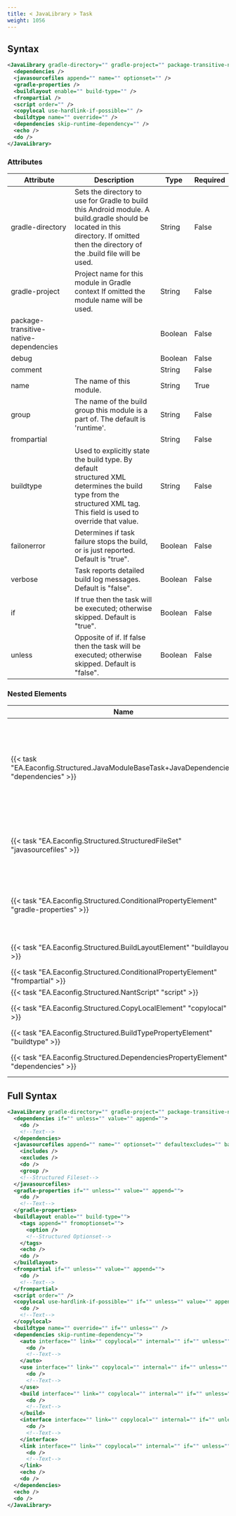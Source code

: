 ```yaml
---
title: < JavaLibrary > Task
weight: 1056
---
```

## Syntax
```xml
<JavaLibrary gradle-directory="" gradle-project="" package-transitive-native-dependencies="" debug="" comment="" name="" group="" frompartial="" buildtype="">
  <dependencies />
  <javasourcefiles append="" name="" optionset="" />
  <gradle-properties />
  <buildlayout enable="" build-type="" />
  <frompartial />
  <script order="" />
  <copylocal use-hardlink-if-possible="" />
  <buildtype name="" override="" />
  <dependencies skip-runtime-dependency="" />
  <echo />
  <do />
</JavaLibrary>
```
### Attributes
| Attribute | Description | Type | Required |
| --------- | ----------- | ---- | -------- |
| gradle-directory | Sets the directory to use for Gradle to build this Android module. A build.gradle should be located in this directory. If omitted<br>then the directory of the .build file will be used. | String | False |
| gradle-project | Project name for this module in Gradle context If omitted the module name will be used. | String | False |
| package-transitive-native-dependencies |  | Boolean | False |
| debug |  | Boolean | False |
| comment |  | String | False |
| name | The name of this module. | String | True |
| group | The name of the build group this module is a part of. The default is &#39;runtime&#39;. | String | False |
| frompartial |  | String | False |
| buildtype | Used to explicitly state the build type. By default<br>structured XML determines the build type from the structured XML tag.<br>This field is used to override that value. | String | False |
| failonerror | Determines if task failure stops the build, or is just reported. Default is &quot;true&quot;. | Boolean | False |
| verbose | Task reports detailed build log messages.  Default is &quot;false&quot;. | Boolean | False |
| if | If true then the task will be executed; otherwise skipped. Default is &quot;true&quot;. | Boolean | False |
| unless | Opposite of if.  If false then the task will be executed; otherwise skipped. Default is &quot;false&quot;. | Boolean | False |

### Nested Elements
| Name | Description | Type | Required |
| ---- | ----------- | ---- | -------- |
| {{< task "EA.Eaconfig.Structured.JavaModuleBaseTask+JavaDependencies" "dependencies" >}}| Set the dependencies for this java module. Note that unlikely other modules, specific dependency types do not need to be defined. | {{< task "EA.Eaconfig.Structured.JavaModuleBaseTask+JavaDependencies" >}} | False |
| {{< task "EA.Eaconfig.Structured.StructuredFileSet" "javasourcefiles" >}}| Java files to display in Visual Studio for debugging purposes (not used for build). | {{< task "EA.Eaconfig.Structured.StructuredFileSet" >}} | False |
| {{< task "EA.Eaconfig.Structured.ConditionalPropertyElement" "gradle-properties" >}}| Extra values that should be added to the gradle.properties file when building this project. | {{< task "EA.Eaconfig.Structured.ConditionalPropertyElement" >}} | False |
| {{< task "EA.Eaconfig.Structured.BuildLayoutElement" "buildlayout" >}}| Sets the build steps for a project | {{< task "EA.Eaconfig.Structured.BuildLayoutElement" >}} | False |
| {{< task "EA.Eaconfig.Structured.ConditionalPropertyElement" "frompartial" >}}|  | {{< task "EA.Eaconfig.Structured.ConditionalPropertyElement" >}} | False |
| {{< task "EA.Eaconfig.Structured.NantScript" "script" >}}|  | {{< task "EA.Eaconfig.Structured.NantScript" >}} | False |
| {{< task "EA.Eaconfig.Structured.CopyLocalElement" "copylocal" >}}| Applies &#39;copylocal&#39; to all dependents | {{< task "EA.Eaconfig.Structured.CopyLocalElement" >}} | False |
| {{< task "EA.Eaconfig.Structured.BuildTypePropertyElement" "buildtype" >}}|  | {{< task "EA.Eaconfig.Structured.BuildTypePropertyElement" >}} | False |
| {{< task "EA.Eaconfig.Structured.DependenciesPropertyElement" "dependencies" >}}| Sets the dependencies for a project | {{< task "EA.Eaconfig.Structured.DependenciesPropertyElement" >}} | False |

## Full Syntax
```xml
<JavaLibrary gradle-directory="" gradle-project="" package-transitive-native-dependencies="" debug="" comment="" name="" group="" frompartial="" buildtype="" failonerror="" verbose="" if="" unless="">
  <dependencies if="" unless="" value="" append="">
    <do />
    <!--Text-->
  </dependencies>
  <javasourcefiles append="" name="" optionset="" defaultexcludes="" basedir="" failonmissing="" fromfileset="" sort="" if="" unless="">
    <includes />
    <excludes />
    <do />
    <group />
    <!--Structured Fileset-->
  </javasourcefiles>
  <gradle-properties if="" unless="" value="" append="">
    <do />
    <!--Text-->
  </gradle-properties>
  <buildlayout enable="" build-type="">
    <tags append="" fromoptionset="">
      <option />
      <!--Structured Optionset-->
    </tags>
    <echo />
    <do />
  </buildlayout>
  <frompartial if="" unless="" value="" append="">
    <do />
    <!--Text-->
  </frompartial>
  <script order="" />
  <copylocal use-hardlink-if-possible="" if="" unless="" value="" append="">
    <do />
    <!--Text-->
  </copylocal>
  <buildtype name="" override="" if="" unless="" />
  <dependencies skip-runtime-dependency="">
    <auto interface="" link="" copylocal="" internal="" if="" unless="" value="" append="">
      <do />
      <!--Text-->
    </auto>
    <use interface="" link="" copylocal="" internal="" if="" unless="" value="" append="">
      <do />
      <!--Text-->
    </use>
    <build interface="" link="" copylocal="" internal="" if="" unless="" value="" append="">
      <do />
      <!--Text-->
    </build>
    <interface interface="" link="" copylocal="" internal="" if="" unless="" value="" append="">
      <do />
      <!--Text-->
    </interface>
    <link interface="" link="" copylocal="" internal="" if="" unless="" value="" append="">
      <do />
      <!--Text-->
    </link>
    <echo />
    <do />
  </dependencies>
  <echo />
  <do />
</JavaLibrary>
```
